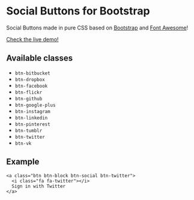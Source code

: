 Social Buttons for Bootstrap
============================

Social Buttons made in pure CSS based on
[Bootstrap](http://twitter.github.io/bootstrap/) and
[Font Awesome](http://fortawesome.github.io/Font-Awesome/)!

[Check the live demo!](http://lipis.github.io/bootstrap-social)

Available classes
-----------------
 - `btn-bitbucket`
 - `btn-dropbox`
 - `btn-facebook`
 - `btn-flickr`
 - `btn-github`
 - `btn-google-plus`
 - `btn-instagram`
 - `btn-linkedin`
 - `btn-pinterest`
 - `btn-tumblr`
 - `btn-twitter`
 - `btn-vk`

Example
-------
    <a class="btn btn-block btn-social btn-twitter">
      <i class="fa fa-twitter"></i>
      Sign in with Twitter
    </a>
